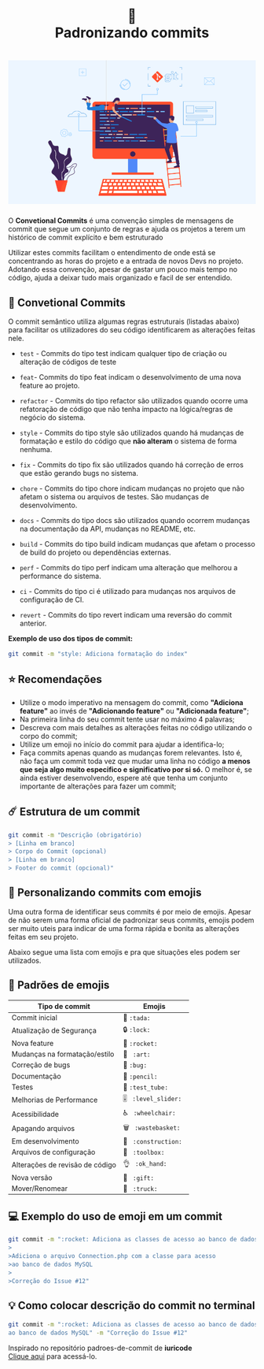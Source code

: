 <h1 align="center">
📄<br>Padronizando commits 
</h1>

<h1 align="center">
  <img src="git-commit-img.png">
</h1>

<p>
  O <strong>Convetional Commits</strong> é uma convenção simples de mensagens de commit que segue um conjunto de regras e ajuda os projetos a terem um histórico de commit explícito e bem estruturado
</p>

<p>
  Utilizar estes commits facilitam o entendimento de onde está se concentrando as horas do projeto e a entrada de novos Devs no projeto. Adotando essa convenção, apesar de gastar um pouco mais tempo no código, ajuda a deixar tudo mais organizado e facil de ser entendido.
</p>




## 👾 Convetional Commits

O commit semântico utiliza algumas regras estruturais (listadas abaixo) para facilitar os utilizadores do seu código identificarem as alterações feitas nele.

- `test` - Commits do tipo test indicam qualquer tipo de criação ou alteração de códigos de teste

- `feat`- Commits do tipo feat indicam o desenvolvimento de uma nova feature ao projeto.

- `refactor` - Commits do tipo refactor são utilizados quando ocorre uma refatoração de código que não tenha impacto na lógica/regras de negócio do sistema.

- `style` - Commits do tipo style são utilizados quando há mudanças de formatação e estilo do código que <strong>não alteram</strong> o sistema de forma nenhuma.

- `fix` - Commits do tipo fix são utilizados quando há correção de erros que estão gerando bugs no sistema.

- `chore` - Commits do tipo chore indicam mudanças no projeto que não afetam o sistema ou arquivos de testes. São mudanças de desenvolvimento.

- `docs` - Commits do tipo docs são utilizados quando ocorrem mudanças na documentação da API, mudanças no README, etc.

- `build` - Commits do tipo build indicam mudanças que afetam o processo de build do projeto ou dependências externas.

- `perf` - Commits do tipo perf indicam uma alteração que melhorou a performance do sistema.

- `ci` - Commits do tipo ci é utilizado para mudanças nos arquivos de configuração de CI.

- `revert` - Commits do tipo revert indicam uma reversão do commit anterior.

<strong>Exemplo de uso dos tipos de commit:</strong>
```bash 
git commit -m "style: Adiciona formatação do index"
```

## ⭐️ Recomendações

- Utilize o modo imperativo na mensagem do commit, como <strong>"Adiciona feature"</strong> ao invés de <strong>"Adicionando feature"</strong> ou <strong>"Adicionada feature"</strong>;
- Na primeira linha do seu commit tente usar no máximo 4 palavras;
- Descreva com mais detalhes as alterações feitas no código utilizando o corpo do commit;
- Utilize um emoji no início do commit para ajudar a identifica-lo;
- Faça commits apenas quando as mudanças forem relevantes. Isto é, não faça um commit toda vez que mudar uma linha no código <strong>a menos que seja algo muito especifico e significativo por si só.</strong> O melhor é, se ainda estiver desenvolvendo, espere até que tenha um conjunto importante de alterações para fazer um commit;

## ☄️ Estrutura de um commit
```bash
git commit -m "Descrição (obrigatório)
> [Linha em branco]
> Corpo do Commit (opcional)
> [Linha em branco]
> Footer do commit (opcional)"
```

## 🔮 Personalizando commits com emojis
<p>Uma outra forma de identificar seus commits é por meio de emojis. Apesar de não serem uma forma oficial de padronizar seus commits, emojis podem ser muito uteis para indicar de uma forma rápida e bonita as alterações feitas em seu projeto.</p>
<p>Abaixo segue uma lista com emojis e pra que situações eles podem ser utilizados.</p>

## 💈 Padrões de emojis

<table>
  <thead>
    <tr>
      <th>Tipo de commit</th>
      <th>Emojis</th>
    </tr>
  </thead>
 <tbody>
    <tr>
      <td>Commit inicial</td>
      <td> 🎉 <code>:tada:</code>   </td>
    </tr>
    <tr>
      <td> Atualização de Segurança  </td>
      <td> 🔒 <code>:lock:</code>   </td>
    </tr>
    <tr>
      <td>  Nova feature   </td>
      <td> 🚀 <code>:rocket:</code>   </td>
    </tr>
    <tr>
      <td>  Mudanças na formatação/estilo    </td>
      <td> 🎨 <code> :art: </code>   </td>
    </tr>
    <tr>
      <td>  Correção de bugs  </td>
      <td> 🐛 <code>:bug:</code>   </td>
    </tr>
    <tr>
      <td>  Documentação  </td>
      <td> 📝 <code>:pencil:</code>   </td>
    </tr>
    <tr>
      <td>  Testes  </td>
      <td> 🧪 <code>:test_tube: </code>   </td>
    </tr>
    <tr>
      <td>   Melhorias de Performance        </td>
      <td> 🎚️ <code> :level_slider: </code>   </td>
   </tr>
    <tr>
      <td>  Acessibilidade    </td>
      <td> ♿ <code> :wheelchair: </code>   </td>
    </tr>
    <tr>
      <td>  Apagando arquivos   </td>
      <td> 🗑️ <code> :wastebasket: </code>   </td>
    </tr>
    <tr>
      <td>  Em desenvolvimento        </td>
      <td> 🚧 <code> :construction: </code>   </td>
    </tr>
    <tr>
      <td>   Arquivos de configuração        </td>
      <td> 🧰 <code> :toolbox: </code>   </td>
    </tr>
      <td>   Alterações de revisão de código        </td>
      <td> 👌 <code> :ok_hand: </code>   </td>
    </tr>
   <tr>
      <td>   Nova versão        </td>
      <td> 🎁 <code> :gift: </code>   </td>
   </tr>
    <tr>
      <td>   Mover/Renomear        </td>
      <td> 🚚 <code> :truck: </code>   </td>
    </tr>
  </tbody>
</table>

## 💻 Exemplo do uso de emoji em um commit
```bash
git commit -m ":rocket: Adiciona as classes de acesso ao banco de dados
>
>Adiciona o arquivo Connection.php com a classe para acesso
>ao banco de dados MySQL
>
>Correção do Issue #12"
```

## 💡 Como colocar descrição do commit no terminal
```bash
git commit -m ":rocket: Adiciona as classes de acesso ao banco de dados" -m "Adiciona o arquivo Connection.php com a classe para acesso
ao banco de dados MySQL" -m "Correção do Issue #12"
```

Inspirado no repositório padroes-de-commit de <strong>iuricode</strong><br>
[Clique aqui](https://github.com/iuricode/padroes-de-commits.git) para acessá-lo.

 <!-- <br>[⬆ Voltar ao top](#ideias-de-commit-) <br> -->
